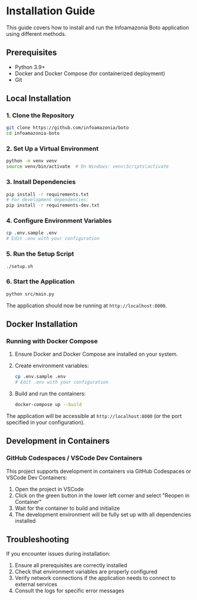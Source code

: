 # Installation Guide

This guide covers how to install and run the Infoamazonia Boto application using different methods.

## Prerequisites

- Python 3.9+
- Docker and Docker Compose (for containerized deployment)
- Git

## Local Installation

### 1. Clone the Repository

```bash
git clone https://github.com/infoamazonia/boto
cd infoamazonia-boto
```

### 2. Set Up a Virtual Environment

```bash
python -m venv venv
source venv/bin/activate  # On Windows: venv\Scripts\activate
```

### 3. Install Dependencies

```bash
pip install -r requirements.txt
# For development dependencies:
pip install -r requirements-dev.txt
```

### 4. Configure Environment Variables

```bash
cp .env.sample .env
# Edit .env with your configuration
```

### 5. Run the Setup Script

```bash
./setup.sh
```

### 6. Start the Application

```bash
python src/main.py
```

The application should now be running at `http://localhost:8000`.

## Docker Installation

### Running with Docker Compose

1. Ensure Docker and Docker Compose are installed on your system.

2. Create environment variables:
   ```bash
   cp .env.sample .env
   # Edit .env with your configuration
   ```

3. Build and run the containers:
   ```bash
   docker-compose up --build
   ```

The application will be accessible at `http://localhost:8000` (or the port specified in your configuration).

## Development in Containers

### GitHub Codespaces / VSCode Dev Containers

This project supports development in containers via GitHub Codespaces or VSCode Dev Containers:

1. Open the project in VSCode
2. Click on the green button in the lower left corner and select "Reopen in Container"
3. Wait for the container to build and initialize
4. The development environment will be fully set up with all dependencies installed

## Troubleshooting

If you encounter issues during installation:

1. Ensure all prerequisites are correctly installed
2. Check that environment variables are properly configured
3. Verify network connections if the application needs to connect to external services
4. Consult the logs for specific error messages
